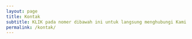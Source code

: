 ```yaml
---
layout: page
title: Kontak
subtitle: KLIK pada nomer dibawah ini untuk langsung menghubungi Kami
permalink: /kontak/
---
```

